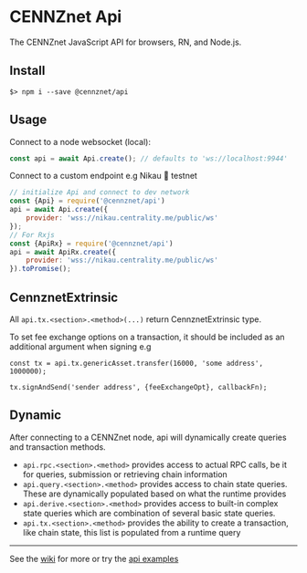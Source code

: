 # CENNZnet Api

The CENNZnet JavaScript API for browsers, RN, and Node.js.

## Install

```
$> npm i --save @cennznet/api
```

## Usage

Connect to a node websocket (local):
```js
const api = await Api.create(); // defaults to 'ws://localhost:9944'
```

Connect to a custom endpoint e.g Nikau 🌴 testnet
```js
// initialize Api and connect to dev network
const {Api} = require('@cennznet/api')
api = await Api.create({
    provider: 'wss://nikau.centrality.me/public/ws'
});
// For Rxjs
const {ApiRx} = require('@cennznet/api')
api = await ApiRx.create({
    provider: 'wss://nikau.centrality.me/public/ws'
}).toPromise();
```

## CennznetExtrinsic

All `api.tx.<section>.<method>(...)` return CennznetExtrinsic type.

To set fee exchange options on a transaction, it should be included as an additional argument when signing e.g

```
const tx = api.tx.genericAsset.transfer(16000, 'some address', 1000000);

tx.signAndSend('sender address', {feeExchangeOpt}, callbackFn);
```

## Dynamic

After connecting to a CENNZnet node, api will dynamically create queries and transaction methods.

- `api.rpc.<section>.<method>` provides access to actual RPC calls, be it for queries, submission or retrieving chain information
- `api.query.<section>.<method>` provides access to chain state queries. These are dynamically populated based on what the runtime provides
- `api.derive.<section>.<method>` provides access to built-in complex state queries which are combination of several basic state queries.
- `api.tx.<section>.<method>` provides the ability to create a transaction, like chain state, this list is populated from a runtime query

---

See the [wiki](https:///wiki.cennz.net) for more or try the [api examples](../../docs/examples)
